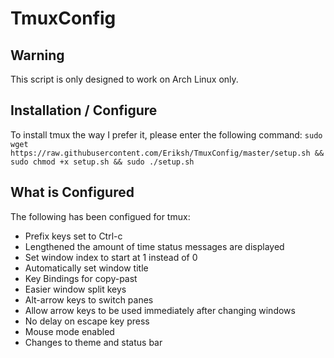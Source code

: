TmuxConfig
==========
Warning
---
This script is only designed to work on Arch Linux only.

Installation / Configure
---
To install tmux the way I prefer it, please enter the following command:
`sudo wget https://raw.githubusercontent.com/Eriksh/TmuxConfig/master/setup.sh && sudo chmod +x setup.sh && sudo ./setup.sh`

What is Configured
---
The following has been configued for tmux:
* Prefix keys set to Ctrl-c
* Lengthened the amount of time status messages are displayed
* Set window index to start at 1 instead of 0
* Automatically set window title
* Key Bindings for copy-past
* Easier window split keys
* Alt-arrow keys to switch panes
* Allow arrow keys to be used immediately after changing windows
* No delay on escape key press
* Mouse mode enabled
* Changes to theme and status bar

